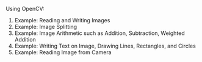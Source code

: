 Using OpenCV:
1. Example: Reading and Writing Images
2. Example: Image Splitting
3. Example: Image Arithmetic such as Addition, Subtraction, Weighted Addition
4. Example: Writing Text on Image, Drawing Lines, Rectangles, and Circles
5. Example: Reading Image from Camera
